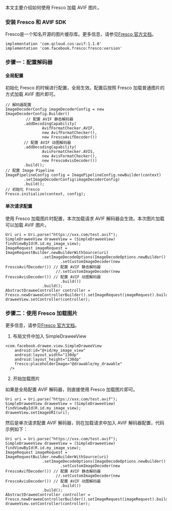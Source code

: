
本文主要介绍如何使用 Fresco 加载 AVIF 图片。


### 安装 Fresco 和 AVIF SDK

Fresco是一个知名开源的图片缓存库。更多信息，请参见[Fresco 官方文档](https://frescolib.org/docs/index.html)。

```
implementation 'com.qcloud.cos:avif:1.1.0'   
implementation 'com.facebook.fresco:fresco:version'
```

### 步骤一：配置解码器

#### 全局配置

初始化 Fresco 的时候进行配置，全局生效。配置后按照 Fresco 加载普通图片的方式加载 AVIF 图片即可。

```
// 解码器配置
ImageDecoderConfig imageDecoderConfig = new ImageDecoderConfig.Builder()
         // 配置 AVIF 静态解码器
        .addDecodingCapability(
                AvifFormatChecker.AVIF,
                new AvifFormatChecker(),
                new FrescoAvifDecoder())
        // 配置 AVIF 动图解码器
        .addDecodingCapability(
                AvisFormatChecker.AVIS,
                new AvisFormatChecker(),
                new FrescoAvisDecoder())
        .build();
// 配置 Image Pipeline
ImagePipelineConfig config = ImagePipelineConfig.newBuilder(context)
        .setImageDecoderConfig(imageDecoderConfig)
        .build();
// 初始化 Fresco
Fresco.initialize(context, config);
```

#### 单次请求配置

使用 Fresco 加载图片时配置，本次加载请求 AVIF 解码器会生效。本次图片加载可以加载 AVIF 图片。

```
Uri uri = Uri.parse("https://xxx.com/test.avif");
SimpleDraweeView draweeView = (SimpleDraweeView) findViewById(R.id.my_image_view);
ImageRequest imageRequest = ImageRequestBuilder.newBuilderWithSource(uri)
                .setImageDecodeOptions(ImageDecodeOptions.newBuilder()
                        .setCustomImageDecoder(new FrescoAvifDecoder()) // 配置 AVIF 静态解码器
                      //.setCustomImageDecoder(new FrescoAvisDecoder()) // 配置 AVIF 动图解码器
                        .build())
                .build();
AbstractDraweeController controller = Fresco.newDraweeControllerBuilder().setImageRequest(imageRequest).build();
draweeView.setController(controller);
```

### 步骤二：使用 Fresco 加载图片

更多信息，请参见[Fresco 官方文档](https://frescolib.org/docs/index.html)。

1. 布局文件中加入 SimpleDraweeView

```
<com.facebook.drawee.view.SimpleDraweeView
    android:id="@+id/my_image_view"
    android:layout_width="130dp"
    android:layout_height="130dp"
    fresco:placeholderImage="@drawable/my_drawable"
  />
```

2. 开始加载图片

如果是全局配置 AVIF 解码器，则直接使用 Fresco 加载图片即可。

```
Uri uri = Uri.parse("https://xxx.com/test.avif");
SimpleDraweeView draweeView = (SimpleDraweeView) findViewById(R.id.my_image_view);
draweeView.setImageURI(uri);
```

然后是单次请求配置 AVIF 解码器，则在加载请求中加入 AVIF 解码器配置，代码示例如下：

```
Uri uri = Uri.parse("https://xxx.com/test.avif");
SimpleDraweeView draweeView = (SimpleDraweeView) findViewById(R.id.my_image_view);
ImageRequest imageRequest = ImageRequestBuilder.newBuilderWithSource(uri)
                .setImageDecodeOptions(ImageDecodeOptions.newBuilder()
                        .setCustomImageDecoder(new FrescoAvifDecoder()) // 配置 AVIF 静态解码器
                      //.setCustomImageDecoder(new FrescoAvisDecoder()) // 配置 AVIF 动图解码器
                        .build())
                .build();
AbstractDraweeController controller = Fresco.newDraweeControllerBuilder().setImageRequest(imageRequest).build();
draweeView.setController(controller);
```
